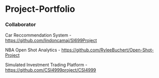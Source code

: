 # Project-Portfolio
### Collaborator
Car Reccommendation System - https://github.com/lindoncamaj/SI699Project

NBA Open Shot Analytics - https://github.com/RyleeBuchert/Open-Shot-Project

Simulated Investment Trading Platform - https://github.com/CSI4999project/CSI4999
